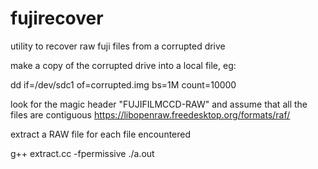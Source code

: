 # fujirecover
utility to recover raw fuji files from a corrupted drive

make a copy of the corrupted drive into a local file, eg:

dd if=/dev/sdc1 of=corrupted.img bs=1M count=10000

look for the magic header "FUJIFILMCCD-RAW" and assume that all the files are contiguous
https://libopenraw.freedesktop.org/formats/raf/

extract a RAW file for each file encountered

g++ extract.cc -fpermissive
./a.out
